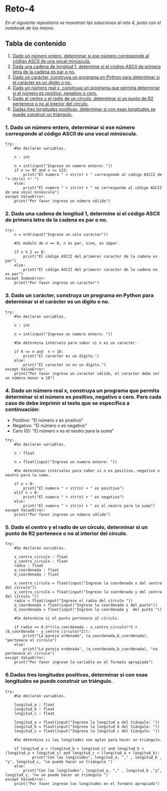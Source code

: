 # Reto-4
_En el siguiente repositorio se muestran las soluciones al reto 4, junto con el notebook de los mismo._

## Tabla de contenido
1. [Dado un número entero, determinar si ese número corresponde al código ASCII de una vocal minúscula.](#1-dado-un-número-entero-determinar-si-ese-número-corresponde-al-código-ascii-de-una-vocal-minúscula)
2. [Dada una cadena de longitud 1, determine si el código ASCII de primera letra de la cadena es par o no.](#2-dada-una-cadena-de-longitud-1-determine-si-el-código-ascii-de-primera-letra-de-la-cadena-es-par-o-no)
3. [Dado un carácter, construya un programa en Python para determinar si el carácter es un dígito o no.](#3-dado-un-carácter-construya-un-programa-en-python-para-determinar-si-el-carácter-es-un-dígito-o-no)
4. [Dado un número real x, construya un programa que permita determinar si el número es positivo, negativo o cero.](#4-dado-un-número-real-x-construya-un-programa-que-permita-determinar-si-el-número-es-positivo-negativo-o-cero)
5. [Dado el centro y el radio de un círculo, determinar si un punto de R2 pertenece o no al interior del círculo.](#5-dado-el-centro-y-el-radio-de-un-círculo-determinar-si-un-punto-de-r2-pertenece-o-no-al-interior-del-círculo)
6. [Dadas tres longitudes positivas, determinar si con esas longitudes se puede construir un triángulo.](#6-dadas-tres-longitudes-positivas-determinar-si-con-esas-longitudes-se-puede-construir-un-triángulo)

### 1. Dado un número entero, determinar si ese número corresponde al código ASCII de una vocal minúscula.

```
try:
    #Se declaran variables.

    n : int
    
    n = int(input("Ingrese un numero entero: "))
    if n >= 97 and n <= 122:
        print("El numero " + str(n) + " corresponde al código ASCII de "+ chr(n) +" ")
    else:
        print("El numero " + str(n) + " no corresponde al código ASCII de una vocal minúscula")
except ValueError:
    print("Por favor ingrese un número válido")
```
    

### 2. Dada una cadena de longitud 1, determine si el código ASCII de primera letra de la cadena es par o no.

```
try:
    n = ord(input("Ingrese un solo caracter"))

    #Si módulo de n == 0, n es par, sino, es impar.

    if n % 2 == 0:
        print("El código ASCII del primerer caracter de la cadena es par")
    else:
        print("El código ASCII del primerer caracter de la cadena no es par")
except IndexError:
    print("Por favor ingrese un caracter")
```

### 3. Dado un carácter, construya un programa en Python para determinar si el carácter es un dígito o no.

```
try:
    #Se declaran variables.
    
    n : int

    n = int(input("Ingrese un numero entero: "))

    #Se determina intérvalo para saber si n es un caracter.

    if 0 <= n and  n < 10:
        print("El caracter es un dígito.")
    else:
        print("El caracter no es un dígito.")
except ValueError:
    print("Por favor ingrese un caracter válido, el caracter debe ser un número menor a 10")
```

### 4. Dado un número real x, construya un programa que permita determinar si el número es positivo, negativo o cero. Para cada caso de debe imprimir el texto que se especifica a continuación:
* Positivo: "El número x es positivo"
* Negativo: "El número x es negativo"
* Cero (0): "El número x es el neutro para la suma"

```
try:
    #Se declaran variables.

    n : float
    
    n = float(input("Ingrese un numero entero: "))

    #Se determinan intérvalos para saber si n es positivo, negativo o neutro para la suma.

    if n > 0:
        print("El numero " + str(n) + " es positivo")
    elif n < 0:
        print("El numero " + str(n) + " es negativo")
    else:
        print("El numero " + str(n) + " es el neutro para la suma")
except ValueError:
    print("Por favor ingrese un número válido")
```

### 5. Dado el centro y el radio de un círculo, determinar si un punto de R2 pertenece o no al interior del círculo.
```
try:
    #Se declaran variables.
    
    x_centro_circulo : float
    y_centro_circulo : float
    radio : float
    a_coordenada : float
    b_coordenada : float
    
    x_centro_circulo = float(input("Ingrese la coordenada x del centro del círculo"))
    y_centro_circulo = float(input("Ingrese la coordenada y del centro del círculo "))
    radio = float(input("Ingrese el radio del círculo "))
    a_coordenada = float(input("Ingrese la coordenada x del punto"))
    b_coordenada = float(input("Ingrese la coordenada y  del punto "))

    #Se determina si el punto pertenece al círculo.

    if radio >= 0.5*(((a_coordenada - x_centro_circulo)*2 + (b_coordenada - y_centro_circulo)*2)):
        print("La pareja ordenada", (a_coordenada,b_coordenada), "pertenece el círculo")
    else:
        print("La pareja ordenada", (a_coordenada,b_coordenada), "no pertenece el círculo")
except ValueError:
    print("Por favor ingrese la variable en el formato apropiado")
```

### 6.Dadas tres longitudes positivas, determinar si con esas longitudes se puede construir un triángulo.

```
try:
    #Se declaran variables.
    
    longitud_a : float
    longitud_b : float
    longitud_c : float

    longitud_a = float(input("Ingrese la longitud a del tiángulo: "))
    longitud_b = float(input("Ingrese la longitud b del tiángulo: "))
    longitud_c = float(input("Ingrese la longitud c del tiángulo: "))  

    #Se determina si las longitudes son aptas para hacer un triángulo.

    if longitud_a < (longitud_b + longitud_c) and longitud_b < (longitud_a + longitud_c) and longitud_c < (longitud_a + longitud_b): 
            print("Con las longitudes", longitud_a, "," , longitud_b , "y", longitud_c, "se puede hacer un triángulo ")
    else:
        print("Con las longitudes", longitud_a, "," , longitud_b ,"y", longitud_c, "no se puede hacer un triángulo ")
except ValueError:
    print("Por favor ingrese las longitudes en el formato apropiado")
```
